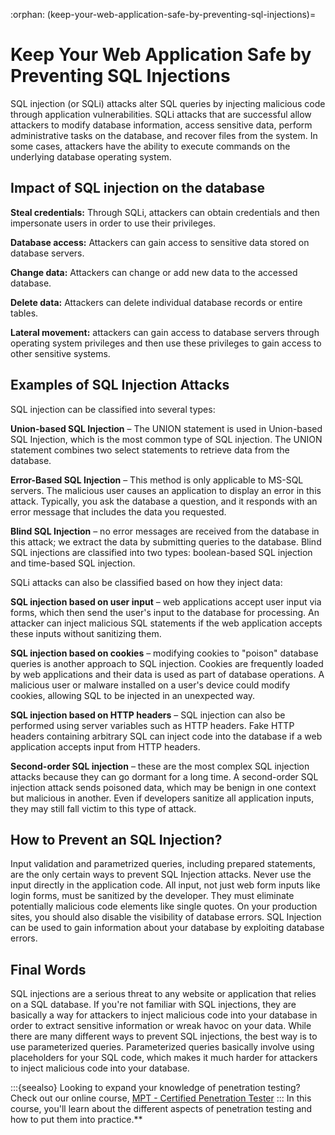 :orphan:
(keep-your-web-application-safe-by-preventing-sql-injections)=

# Keep Your Web Application Safe by Preventing SQL Injections

SQL injection (or SQLi) attacks alter SQL queries by injecting malicious code through application vulnerabilities. SQLi attacks that are successful allow attackers to modify database information, access sensitive data, perform administrative tasks on the database, and recover files from the system. In some cases, attackers have the ability to execute commands on the underlying database operating system.

## Impact of SQL injection on the database

**Steal credentials:** Through SQLi, attackers can obtain credentials and then impersonate users in order to use their privileges.

**Database access:** Attackers can gain access to sensitive data stored on database servers.

**Change data:** Attackers can change or add new data to the accessed database.

**Delete data:** Attackers can delete individual database records or entire tables.

**Lateral movement:** attackers can gain access to database servers through operating system privileges and then use these privileges to gain access to other sensitive systems.

## Examples of SQL Injection Attacks

SQL injection can be classified into several types:

**Union-based SQL Injection** – The UNION statement is used in Union-based SQL Injection, which is the most common type of SQL injection. The UNION statement combines two select statements to retrieve data from the database.

**Error-Based SQL Injection** – This method is only applicable to MS-SQL servers. The malicious user causes an application to display an error in this attack. Typically, you ask the database a question, and it responds with an error message that includes the data you requested.

**Blind SQL Injection** – no error messages are received from the database in this attack; we extract the data by submitting queries to the database. Blind SQL injections are classified into two types: boolean-based SQL injection and time-based SQL injection.

SQLi attacks can also be classified based on how they inject data:

**SQL injection based on user input** – web applications accept user input via forms, which then send the user's input to the database for processing. An attacker can inject malicious SQL statements if the web application accepts these inputs without sanitizing them.

**SQL injection based on cookies** – modifying cookies to "poison" database queries is another approach to SQL injection. Cookies are frequently loaded by web applications and their data is used as part of database operations. A malicious user or malware installed on a user's device could modify cookies, allowing SQL to be injected in an unexpected way.

**SQL injection based on HTTP headers** – SQL injection can also be performed using server variables such as HTTP headers. Fake HTTP headers containing arbitrary SQL can inject code into the database if a web application accepts input from HTTP headers.

**Second-order SQL injection** – these are the most complex SQL injection attacks because they can go dormant for a long time. A second-order SQL injection attack sends poisoned data, which may be benign in one context but malicious in another. Even if developers sanitize all application inputs, they may still fall victim to this type of attack.

## How to Prevent an SQL Injection?

Input validation and parametrized queries, including prepared statements, are the only certain ways to prevent SQL Injection attacks. Never use the input directly in the application code. All input, not just web form inputs like login forms, must be sanitized by the developer. They must eliminate potentially malicious code elements like single quotes. On your production sites, you should also disable the visibility of database errors. SQL Injection can be used to gain information about your database by exploiting database errors.

## Final Words

SQL injections are a serious threat to any website or application that relies on a SQL database. If you're not familiar with SQL injections, they are basically a way for attackers to inject malicious code into your database in order to extract sensitive information or wreak havoc on your data. While there are many different ways to prevent SQL injections, the best way is to use parameterized queries. Parameterized queries basically involve using placeholders for your SQL code, which makes it much harder for attackers to inject malicious code into your database.

:::{seealso}
Looking to expand your knowledge of penetration testing? Check out our online course, [MPT - Certified Penetration Tester](https://www.mosse-institute.com/certifications/mpt-certified-penetration-tester.html)
::: In this course, you'll learn about the different aspects of penetration testing and how to put them into practice.**
